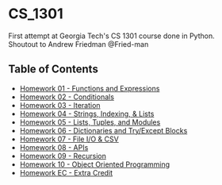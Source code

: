 # CS_1301
First attempt at Georgia Tech's CS 1301 course done in Python. <br />
Shoutout to Andrew Friedman @Fried-man

## Table of Contents
- [Homework 01 - Functions and Expressions](./Homework_01/)
- [Homework 02 - Conditionals](./Homework_02/)
- [Homework 03 - Iteration](./Homework_03/)
- [Homework 04 - Strings, Indexing, & Lists](./Homework_04/)
- [Homework 05 - Lists, Tuples, and Modules](./Homework_05/)
- [Homework 06 - Dictionaries and Try/Except Blocks](./Homework_06/)
- [Homework 07 - File I/O & CSV](./Homework_07/)
- [Homework 08 - APIs](./Homework_08/)
- [Homework 09 - Recursion](./Homework_09/)
- [Homework 10 - Object Oriented Programming](./Homework_10/)
- [Homework EC - Extra Credit](./Homework_EC/)